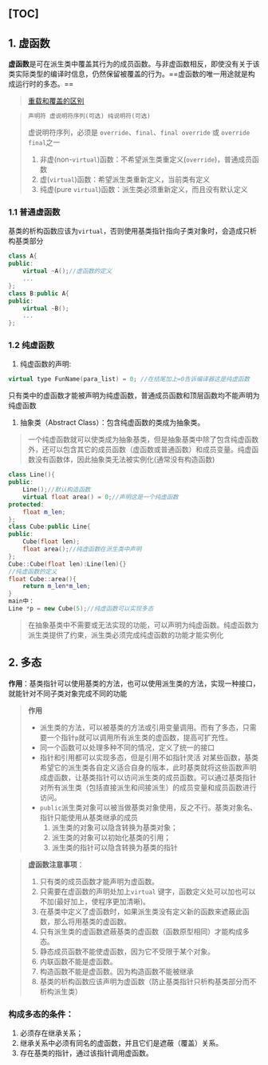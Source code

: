 [TOC]
---

## 1. 虚函数 
**虚函数**是可在派生类中覆盖其行为的成员函数。与非虚函数相反，即使没有关于该类实际类型的编译时信息，仍然保留被覆盖的行为。==虚函数的唯一用途就是构成运行时的多态。==
> [重载和覆盖的区别](../4.函数/3.函数重载.md)

> ```cpp
> 声明符 虚说明符序列(可选) 纯说明符(可选)
> ```
> 虚说明符序列，必须是 `override`、`final`、`final override` 或 `override final`之一
> 1. 非虚(non-`virtual`)函数：不希望派生类重定义(`override`)，普通成员函数
> 2. 虚(`virtual`)函数：希望派生类重新定义，当前类有定义
> 3. 纯虚(pure `virtual`)函数：派生类必须重新定义，而且没有默认定义

### 1.1 普通虚函数
基类的析构函数应该为`virtual`，否则使用基类指针指向子类对象时，会造成只析构基类部分
```cpp
class A{
public:
    virtual ~A();//虚函数的定义
    ...
};
class B:public A{
public:
    virtual ~B();
    ...
};
```
### 1.2 纯虚函数

1. 纯虚函数的声明:
```cpp
virtual type FunName(para_list) = 0; //在结尾加上=0告诉编译器这是纯虚函数
```
只有类中的虚函数才能被声明为纯虚函数，普通成员函数和顶层函数均不能声明为纯虚函数
1. 抽象类（Abstract Class）：包含纯虚函数的类成为抽象类。
> 一个纯虚函数就可以使类成为抽象基类，但是抽象基类中除了包含纯虚函数外，还可以包含其它的成员函数（虚函数或普通函数）和成员变量。纯虚函数没有函数体，因此抽象类无法被实例化(通常没有构造函数)
```cpp
class Line(){
public:
    Line();//默认构造函数
    virtual float area() = 0;//声明这是一个纯虚函数
protected:
    float m_len;
};
class Cube:public Line{
public:
    Cube(float len);
    float area();//纯虚函数在派生类中声明
};
Cube::Cube(float len):Line(len){}
//纯虚函数的定义
float Cube::area(){
    return m_len*m_len;
}
main中：
Line *p = new Cube(5);//纯虚函数可以实现多态
```

> 在抽象基类中不需要或无法实现的功能，可以声明为纯虚函数。纯虚函数为派生类提供了约束，派生类必须完成纯虚函数的功能才能实例化

## 2. 多态
**作用**：基类指针可以使用基类的方法，也可以使用派生类的方法，实现一种接口，就能针对不同子类对象完成不同的功能
> **作用**
> - 派生类的方法，可以被基类的方法或引用变量调用。而有了多态，只需要一个指针`p`就可以调用所有派生类的虚函数，提高可扩充性。
> - 同一个函数可以处理多种不同的情况，定义了统一的接口
> - 指针和引用都可以实现多态，但是引用不如指针灵活
> 对某些函数，基类希望它的派生类各自定义适合自身的版本，此时基类就将这些函数声明成虚函数，让基类指针可以访问派生类的成员函数。可以通过基类指针对所有派生类（包括直接派生和间接派生）的成员变量和成员函数进行访问。
> - `public`派生类对象可以被当做基类对象使用，反之不行。基类对象名、指针只能使用从基类继承的成员
>   1. 派生类的对象可以隐含转换为基类对象；
>   2. 派生类的对象可以初始化基类的引用；
>   3. 派生类的指针可以隐含转换为基类的指针

> **虚函数注意事项**：
> 1. 只有类的成员函数才能声明为虚函数。
> 2. 只需要在虚函数的声明处加上`virtual` 键字，函数定义处可以加也可以不加(最好加上，使程序更加清晰)。
> 3. 在基类中定义了虚函数时，如果派生类没有定义新的函数来遮蔽此函数，那么将用基类的虚函数。
> 4. 只有派生类的虚函数遮蔽基类的虚函数（函数原型相同）才能构成多态。
> 5. 静态成员函数不能使虚函数，因为它不受限于某个对象。
> 6. 内联函数不能是虚函数。
> 7.  构造函数不能是虚函数。因为构造函数不能被继承
> 8.  基类的析构函数应该声明为虚函数（防止基类指针只析构基类部分而不析构派生类）

### 构成多态的条件：
 1. 必须存在继承关系；
 2. 继承关系中必须有同名的虚函数，并且它们是遮蔽（覆盖）关系。
 3. 存在基类的指针，通过该指针调用虚函数。


